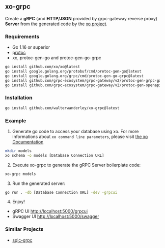 ## xo-grpc

Create a **gRPC** (and **HTTP/JSON** provided by grpc-gateway reverse proxy) **Server** from the generated code by the [xo project](https://github.com/xo/xo).

### Requirements

- Go 1.16 or superior
- [protoc](https://github.com/protocolbuffers/protobuf/releases)
- xo, protoc-gen-go and protoc-gen-go-grpc

```sh
go install github.com/xo/xo@latest
go install google.golang.org/protobuf/cmd/protoc-gen-go@latest
go install google.golang.org/grpc/cmd/protoc-gen-go-grpc@latest
go install github.com/grpc-ecosystem/grpc-gateway/v2/protoc-gen-grpc-gateway@latest
go install github.com/grpc-ecosystem/grpc-gateway/v2/protoc-gen-openapiv2@latest
```

### Installation

```sh
go install github.com/walterwanderley/xo-grpc@latest
```

### Example

1. Generate go code to access your database using xo. For more informations about `xo command line parameters`, please visit [the xo Documentation](https://github.com/xo/xo)

```sh
mkdir models
xo schema -o models [Database Connection URL] 
```

2. Execute xo-grpc to generate the gRPC Server boilerplate code:

```sh
xo-grpc models
```

3. Run the generated server:

```sh
go run . -db [Database Connection URL] -dev -grpcui
```

4. Enjoy!

- gRPC UI [http://localhost:5000/grpcui](http://localhost:5000/grpcui)
- Swagger UI [http://localhost:5000/swagger](http://localhost:5000/swagger)

### Similar Projects

- [sqlc-grpc](https://github.com/walterwanderley/sqlc-grpc)
